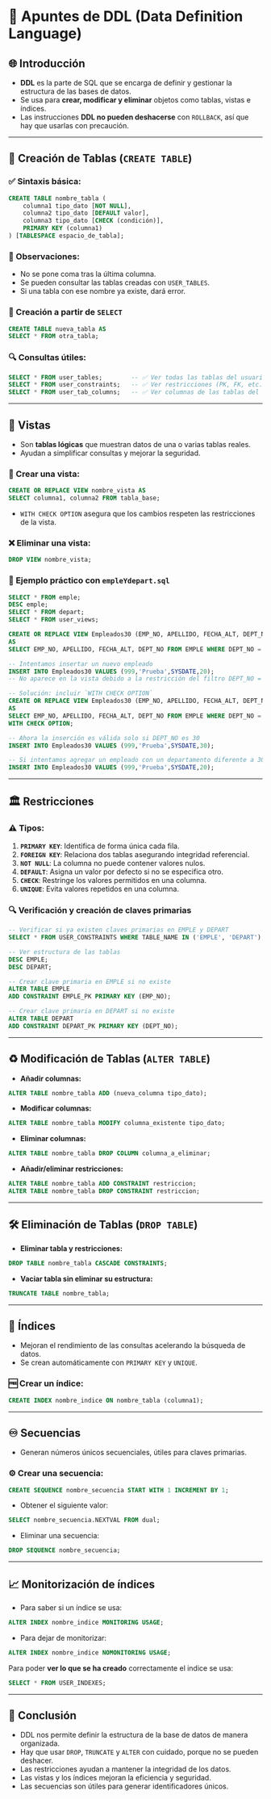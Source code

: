 # 🔖 Apuntes de DDL (Data Definition Language)

## 🌐 Introducción

- **DDL** es la parte de SQL que se encarga de definir y gestionar la estructura de las bases de datos.
- Se usa para **crear, modificar y eliminar** objetos como tablas, vistas e índices.
- Las instrucciones **DDL no pueden deshacerse** con `ROLLBACK`, así que hay que usarlas con precaución.

---

## 🏢 Creación de Tablas (`CREATE TABLE`)

### ✅ Sintaxis básica:
```sql
CREATE TABLE nombre_tabla (
    columna1 tipo_dato [NOT NULL],
    columna2 tipo_dato [DEFAULT valor],
    columna3 tipo_dato [CHECK (condición)],
    PRIMARY KEY (columna1)
) [TABLESPACE espacio_de_tabla];
```

### 🔎 Observaciones:
- No se pone coma tras la última columna.
- Se pueden consultar las tablas creadas con `USER_TABLES`.
- Si una tabla con ese nombre ya existe, dará error.

### 🎯 Creación a partir de `SELECT`
```sql
CREATE TABLE nueva_tabla AS
SELECT * FROM otra_tabla;
```

### 🔍 Consultas útiles:
```sql
SELECT * FROM user_tables;        -- ✅ Ver todas las tablas del usuario
SELECT * FROM user_constraints;   -- ✅ Ver restricciones (PK, FK, etc.)
SELECT * FROM user_tab_columns;   -- ✅ Ver columnas de las tablas del usuario
```

---

## 👀 Vistas

- Son **tablas lógicas** que muestran datos de una o varias tablas reales.
- Ayudan a simplificar consultas y mejorar la seguridad.

### 🔧 Crear una vista:
```sql
CREATE OR REPLACE VIEW nombre_vista AS
SELECT columna1, columna2 FROM tabla_base;
```

- `WITH CHECK OPTION` asegura que los cambios respeten las restricciones de la vista.

### ❌ Eliminar una vista:
```sql
DROP VIEW nombre_vista;
```

### 📌 Ejemplo práctico con `empleYdepart.sql`
```sql
SELECT * FROM emple;
DESC emple;
SELECT * FROM depart;
SELECT * FROM user_views;

CREATE OR REPLACE VIEW Empleados30 (EMP_NO, APELLIDO, FECHA_ALT, DEPT_NO)
AS 
SELECT EMP_NO, APELLIDO, FECHA_ALT, DEPT_NO FROM EMPLE WHERE DEPT_NO = 30;

-- Intentamos insertar un nuevo empleado
INSERT INTO Empleados30 VALUES (999,'Prueba',SYSDATE,20);
-- No aparece en la vista debido a la restricción del filtro DEPT_NO = 30.

-- Solución: incluir `WITH CHECK OPTION`
CREATE OR REPLACE VIEW Empleados30 (EMP_NO, APELLIDO, FECHA_ALT, DEPT_NO)
AS 
SELECT EMP_NO, APELLIDO, FECHA_ALT, DEPT_NO FROM EMPLE WHERE DEPT_NO = 30
WITH CHECK OPTION;

-- Ahora la inserción es válida solo si DEPT_NO es 30
INSERT INTO Empleados30 VALUES (999,'Prueba',SYSDATE,30);

-- Si intentamos agregar un empleado con un departamento diferente a 30, fallará
INSERT INTO Empleados30 VALUES (999,'Prueba',SYSDATE,20);
```

---

## 🏛️ Restricciones

### ⚠️ Tipos:
1. **`PRIMARY KEY`**: Identifica de forma única cada fila.
2. **`FOREIGN KEY`**: Relaciona dos tablas asegurando integridad referencial.
3. **`NOT NULL`**: La columna no puede contener valores nulos.
4. **`DEFAULT`**: Asigna un valor por defecto si no se especifica otro.
5. **`CHECK`**: Restringe los valores permitidos en una columna.
6. **`UNIQUE`**: Evita valores repetidos en una columna.

### 🔍 Verificación y creación de claves primarias
```sql
-- Verificar si ya existen claves primarias en EMPLE y DEPART
SELECT * FROM USER_CONSTRAINTS WHERE TABLE_NAME IN ('EMPLE', 'DEPART');

-- Ver estructura de las tablas
DESC EMPLE;
DESC DEPART;

-- Crear clave primaria en EMPLE si no existe
ALTER TABLE EMPLE
ADD CONSTRAINT EMPLE_PK PRIMARY KEY (EMP_NO);

-- Crear clave primaria en DEPART si no existe
ALTER TABLE DEPART
ADD CONSTRAINT DEPART_PK PRIMARY KEY (DEPT_NO);
```

---

## ♻️ Modificación de Tablas (`ALTER TABLE`)

- **Añadir columnas:**
```sql
ALTER TABLE nombre_tabla ADD (nueva_columna tipo_dato);
```

- **Modificar columnas:**
```sql
ALTER TABLE nombre_tabla MODIFY columna_existente tipo_dato;
```

- **Eliminar columnas:**
```sql
ALTER TABLE nombre_tabla DROP COLUMN columna_a_eliminar;
```

- **Añadir/eliminar restricciones:**
```sql
ALTER TABLE nombre_tabla ADD CONSTRAINT restriccion;
ALTER TABLE nombre_tabla DROP CONSTRAINT restriccion;
```

---

## 🛠️ Eliminación de Tablas (`DROP TABLE`)

- **Eliminar tabla y restricciones:**
```sql
DROP TABLE nombre_tabla CASCADE CONSTRAINTS;
```

- **Vaciar tabla sin eliminar su estructura:**
```sql
TRUNCATE TABLE nombre_tabla;
```

---

## 🏰 Índices

- Mejoran el rendimiento de las consultas acelerando la búsqueda de datos.
- Se crean automáticamente con `PRIMARY KEY` y `UNIQUE`.

### 🆓 Crear un índice:
```sql
CREATE INDEX nombre_indice ON nombre_tabla (columna1);
```

---

## ♾️ Secuencias

- Generan números únicos secuenciales, útiles para claves primarias.

### ⚙️ Crear una secuencia:
```sql
CREATE SEQUENCE nombre_secuencia START WITH 1 INCREMENT BY 1;
```

- Obtener el siguiente valor:
```sql
SELECT nombre_secuencia.NEXTVAL FROM dual;
```

- Eliminar una secuencia:
```sql
DROP SEQUENCE nombre_secuencia;
```

---

## 📈 Monitorización de índices

- Para saber si un índice se usa:
```sql
ALTER INDEX nombre_indice MONITORING USAGE;
```
- Para dejar de monitorizar:
```sql
ALTER INDEX nombre_indice NOMONITORING USAGE;
```
Para poder **ver lo que se ha creado** correctamente el indice se usa:
```sql
SELECT * FROM USER_INDEXES;
```
---

## 🎯 Conclusión

- DDL nos permite definir la estructura de la base de datos de manera organizada.
- Hay que usar `DROP`, `TRUNCATE` y `ALTER` con cuidado, porque no se pueden deshacer.
- Las restricciones ayudan a mantener la integridad de los datos.
- Las vistas y los índices mejoran la eficiencia y seguridad.
- Las secuencias son útiles para generar identificadores únicos.

